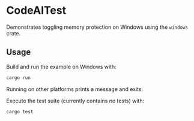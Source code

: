 # CodeAITest

Demonstrates toggling memory protection on Windows using the `windows` crate.

## Usage

Build and run the example on Windows with:

```sh
cargo run
```

Running on other platforms prints a message and exits.

Execute the test suite (currently contains no tests) with:

```sh
cargo test
```

